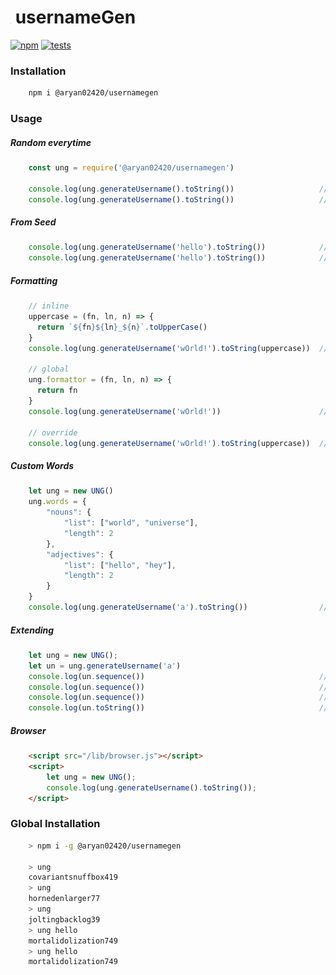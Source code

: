 # <img src="/static/logo.svg" alt="usernameGen" height="1em"> usernameGen

[![npm][npm-shield]][npm-url]
[![tests][tests-shield]][tests-url]

### Installation

```bash
    npm i @aryan02420/usernamegen
```

### Usage

##### Random everytime

```js
    const ung = require('@aryan02420/usernamegen')

    console.log(ung.generateUsername().toString())                   // slightingvoltaic4
    console.log(ung.generateUsername().toString())                   // amazedspirogyra43566
```

##### From Seed

```js
    console.log(ung.generateUsername('hello').toString())            // mortalidolization749
    console.log(ung.generateUsername('hello').toString())            // mortalidolization749
```

##### Formatting

```js
    // inline
    uppercase = (fn, ln, n) => {
      return `${fn}${ln}_${n}`.toUpperCase()
    }
    console.log(ung.generateUsername('wOrld!').toString(uppercase))  // SUNBURNEDPASIGRAPHY_4

    // global
    ung.formattor = (fn, ln, n) => {
      return fn
    }
    console.log(ung.generateUsername('wOrld!'))                      // sunburned

    // override
    console.log(ung.generateUsername('wOrld!').toString(uppercase))  // SUNBURNEDPASIGRAPHY_4
```

##### Custom Words

```js
    let ung = new UNG()
    ung.words = {
        "nouns": {
            "list": ["world", "universe"],
            "length": 2
        },
        "adjectives": {
            "list": ["hello", "hey"],
            "length": 2
        }
    }
    console.log(ung.generateUsername('a').toString())                // hellouniverse55
```

##### Extending

```js
    let ung = new UNG();
    let un = ung.generateUsername('a')
    console.log(un.sequence())                                       // 0.6363726288676872
    console.log(un.sequence())                                       // 0.005222270723581011
    console.log(un.sequence())                                       // 0.33566655610801654
    console.log(un.toString())                                       // hellouniverse55
```

##### Browser

```html
    <script src="/lib/browser.js"></script>
    <script>
        let ung = new UNG();
        console.log(ung.generateUsername().toString());
    </script>
```

### Global Installation

```bash
    > npm i -g @aryan02420/usernamegen

    > ung
    covariantsnuffbox419
    > ung
    hornedenlarger77
    > ung
    joltingbacklog39
    > ung hello
    mortalidolization749
    > ung hello
    mortalidolization749
```



[tests-shield]: https://img.shields.io/github/workflow/status/aryan02420/usernamegen/tests?label=tests&logo=github
[tests-url]: https://github.com/aryan02420/usernamegen/actions/workflows/test-runner.yml
[npm-shield]: https://img.shields.io/npm/v/@aryan02420/usernamegen?label=version&logo=npm&logoColor=white
[npm-url]: https://www.npmjs.com/package/@aryan02420/usernamegen
